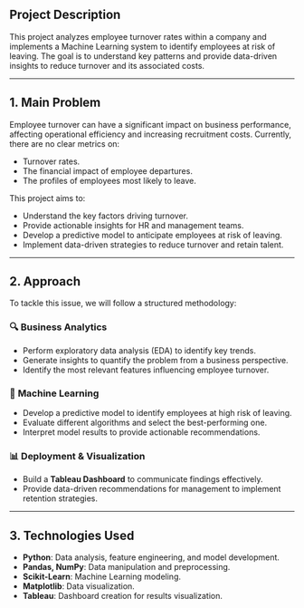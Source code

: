 ## **Project Description**
This project analyzes employee turnover rates within a company and implements a Machine Learning system to identify employees at risk of leaving. The goal is to understand key patterns and provide data-driven insights to reduce turnover and its associated costs.

---

## **1. Main Problem**
Employee turnover can have a significant impact on business performance, affecting operational efficiency and increasing recruitment costs. Currently, there are no clear metrics on:
- Turnover rates.
- The financial impact of employee departures.
- The profiles of employees most likely to leave.

This project aims to:
- Understand the key factors driving turnover.
- Provide actionable insights for HR and management teams.
- Develop a predictive model to anticipate employees at risk of leaving.
- Implement data-driven strategies to reduce turnover and retain talent.

---

## **2. Approach**
To tackle this issue, we will follow a structured methodology:

### 🔍 **Business Analytics**
- Perform exploratory data analysis (EDA) to identify key trends.
- Generate insights to quantify the problem from a business perspective.
- Identify the most relevant features influencing employee turnover.

### 🤖 **Machine Learning**
- Develop a predictive model to identify employees at high risk of leaving.
- Evaluate different algorithms and select the best-performing one.
- Interpret model results to provide actionable recommendations.

### 📊 **Deployment & Visualization**
- Build a **Tableau Dashboard** to communicate findings effectively.
- Provide data-driven recommendations for management to implement retention strategies.

---

## **3. Technologies Used**
- **Python**: Data analysis, feature engineering, and model development.
- **Pandas, NumPy**: Data manipulation and preprocessing.
- **Scikit-Learn**: Machine Learning modeling.
- **Matplotlib**: Data visualization.
- **Tableau**: Dashboard creation for results visualization.
